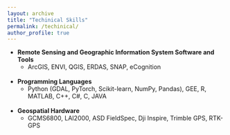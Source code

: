 ```yaml
---
layout: archive
title: "Techinical Skills"
permalink: /techinical/
author_profile: true
---
```


<div>
  <ul>
    <li>
      <b>Remote Sensing and Geographic Information System Software and Tools</b>
      <ul>
        <li>ArcGIS, ENVI, QGIS, ERDAS, SNAP, eCognition</li>
      </ul>
    </li>
<br>
    <li>
      <b>Programming Languages</b>
      <ul>
        <li>Python (GDAL, PyTorch, Scikit-learn, NumPy, Pandas), GEE, R, MATLAB, C++, C#, C, JAVA</li>
      </ul>
    </li>
<br>
    <li>
      <b>Geospatial Hardware</b>
      <ul>
        <li>GCMS6800, LAI2000, ASD FieldSpec, Dji Inspire, Trimble GPS, RTK-GPS</li>
      </ul>
    </li>
  </ul>
</div>
